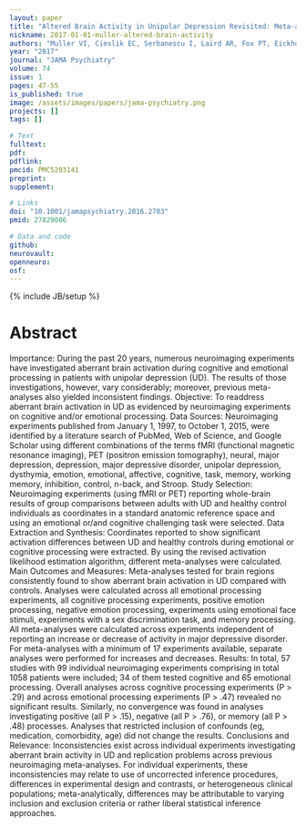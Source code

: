 ```yaml
---
layout: paper
title: "Altered Brain Activity in Unipolar Depression Revisited: Meta-analyses of Neuroimaging Studies."
nickname: 2017-01-01-muller-altered-brain-activity
authors: "Muller VI, Cieslik EC, Serbanescu I, Laird AR, Fox PT, Eickhoff SB"
year: "2017"
journal: "JAMA Psychiatry"
volume: 74
issue: 1
pages: 47-55
is_published: true
image: /assets/images/papers/jama-psychiatry.png
projects: []
tags: []

# Text
fulltext:
pdf:
pdflink:
pmcid: PMC5293141
preprint:
supplement:

# Links
doi: "10.1001/jamapsychiatry.2016.2783"
pmid: 27829086

# Data and code
github:
neurovault:
openneuro:
osf:
---
```

{% include JB/setup %}

# Abstract

Importance: During the past 20 years, numerous neuroimaging experiments have investigated aberrant brain activation during cognitive and emotional processing in patients with unipolar depression (UD). The results of those investigations, however, vary considerably; moreover, previous meta-analyses also yielded inconsistent findings. Objective: To readdress aberrant brain activation in UD as evidenced by neuroimaging experiments on cognitive and/or emotional processing. Data Sources: Neuroimaging experiments published from January 1, 1997, to October 1, 2015, were identified by a literature search of PubMed, Web of Science, and Google Scholar using different combinations of the terms fMRI (functional magnetic resonance imaging), PET (positron emission tomography), neural, major depression, depression, major depressive disorder, unipolar depression, dysthymia, emotion, emotional, affective, cognitive, task, memory, working memory, inhibition, control, n-back, and Stroop. Study Selection: Neuroimaging experiments (using fMRI or PET) reporting whole-brain results of group comparisons between adults with UD and healthy control individuals as coordinates in a standard anatomic reference space and using an emotional or/and cognitive challenging task were selected. Data Extraction and Synthesis: Coordinates reported to show significant activation differences between UD and healthy controls during emotional or cognitive processing were extracted. By using the revised activation likelihood estimation algorithm, different meta-analyses were calculated. Main Outcomes and Measures: Meta-analyses tested for brain regions consistently found to show aberrant brain activation in UD compared with controls. Analyses were calculated across all emotional processing experiments, all cognitive processing experiments, positive emotion processing, negative emotion processing, experiments using emotional face stimuli, experiments with a sex discrimination task, and memory processing. All meta-analyses were calculated across experiments independent of reporting an increase or decrease of activity in major depressive disorder. For meta-analyses with a minimum of 17 experiments available, separate analyses were performed for increases and decreases. Results: In total, 57 studies with 99 individual neuroimaging experiments comprising in total 1058 patients were included; 34 of them tested cognitive and 65 emotional processing. Overall analyses across cognitive processing experiments (P > .29) and across emotional processing experiments (P > .47) revealed no significant results. Similarly, no convergence was found in analyses investigating positive (all P > .15), negative (all P > .76), or memory (all P > .48) processes. Analyses that restricted inclusion of confounds (eg, medication, comorbidity, age) did not change the results. Conclusions and Relevance: Inconsistencies exist across individual experiments investigating aberrant brain activity in UD and replication problems across previous neuroimaging meta-analyses. For individual experiments, these inconsistencies may relate to use of uncorrected inference procedures, differences in experimental design and contrasts, or heterogeneous clinical populations; meta-analytically, differences may be attributable to varying inclusion and exclusion criteria or rather liberal statistical inference approaches.
